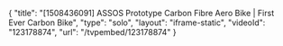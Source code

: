 {
    "title": "[1508436091] ASSOS Prototype Carbon Fibre Aero Bike | First Ever Carbon Bike",
    "type": "solo",
    "layout": "iframe-static",
    "videoId": "123178874",
    "url": "\/tvpembed\/123178874"
}